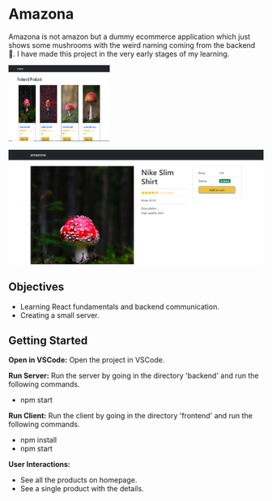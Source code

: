 # Amazona

Amazona is not amazon but a dummy ecommerce application which just shows some mushrooms with the weird naming coming from the backend 🍄. I have made this project in the very early stages of my learning.

<img src="screenshots/Capture1.PNG" alt="Screenshot" width="200" height="150">

![Screenshot](screenshots/Capture2.PNG)

## Objectives

- Learning React fundamentals and backend communication.
- Creating a small server.

## Getting Started

**Open in VSCode:**
Open the project in VSCode.

**Run Server:**
Run the server by going in the directory 'backend' and run the following commands.

- npm start

**Run Client:**
Run the client by going in the directory 'frontend' and run the following commands.

- npm install
- npm start

**User Interactions:**

- See all the products on homepage.
- See a single product with the details.
